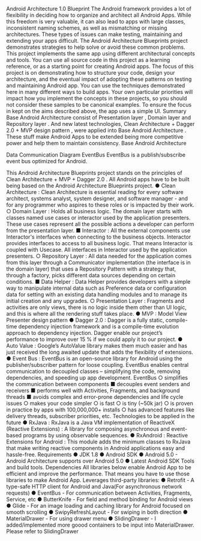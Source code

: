 Android Architecture 1.0 Blueprint
  The Android framework provides a lot of flexibility in deciding how to organize and architect all Android Apps. While this freedom is very valuable, it can also lead to apps with large classes, inconsistent naming schemes, as well as mismatching or missing architectures. These types of issues can make testing, maintaining and extending your apps difficult.
The Android Architecture Blueprints project demonstrates strategies to help solve or avoid these common problems. This project implements the same app using different architectural concepts and tools.
You can use all source code in this project as a learning reference, or as a starting point for creating Android apps. The focus of this project is on demonstrating how to structure your code, design your architecture, and the eventual impact of adopting these patterns on testing and maintaining Android app. You can use the techniques demonstrated here in many different ways to build apps. Your own particular priorities will impact how you implement the concepts in these projects, so you should not consider these samples to be canonical examples. To ensure the focus in kept on the aims described above, the app uses a simple UI.
 Summary
Base Android Architecture consist of  Presentation layer ,  Domain layer  and  Repository layer . And new latest technologies,  Clean Architecture  +  Dagger 2.0  +  MVP design pattern , were applied into  Base Android Architecture . These stuff make Android Apps to be extended being more competitive power and help them to maintain consistency.
Base Android Architecture
  
 Data Communication Diagram
 EventBus
EventBus is a publish/subscribe event bus optimized for Android.
 
 This Android Architecture Blueprints project stands on the principles of  Clean Architecture  +  MVP  + Dagger 2.0 . All Android apps have to be built being based on the Android Architecture Blueprints project.
● Clean Architecture  : Clean Architecture is essential reading for every software architect, systems analyst, system designer, and software manager - and for any programmer who aspires to these roles or is impacted by their work.
○ Domain Layer  : Holds all business logic. The domain layer starts with classes named use cases or interactor used by the application presenters. These use cases represent all the possible actions a developer can perform from the presentation layer.
■ Interactor : All the external components use Interactor's interfaces when connecting to the business objects. Interactor provides interfaces to access to all business logic. That means Interactor is coupled with Usecase. All interfaces in Interactor used by the application presenters.
○ Repository Layer  : All data needed for the application comes from this layer through a Communicator implementation (the interface is in the domain layer) that uses a Repository Pattern with a strategy that, through a factory, picks different data sources depending on certain conditions.
■ Data Helper : Data Helper provides developers with a simple way to manipulate internal data such as Preference data or configuration data for setting with an existing data handling modules and to manage its initial creation and any upgrades.
○ Presentation Layer  : Fragments and activities are only views, there is no logic inside them other than UI logic, and this is where all the rendering stuff takes place.
● MVP  : Model View Presenter design pattern
● Dagger 2.0  : Dagger is a fully static, compile-time dependency injection framework and is a
compile-time evolution approach to dependency injection. Dagger enable  our project’s
performance to improve over 15 %  if we could apply it to our project.
● Auto Value  : Google’s AutoValue library makes them much easier and has just received the
long awaited update that adds the flexibility of extensions.
● Event Bus  : EventBus is an open-source library for Android using the publisher/subscriber
pattern for loose coupling. EventBus enables central communication to decoupled classes – simplifying the code, removing dependencies, and speeding up app development.
EventBus
○ simplifies the communication between components
■ decouples event senders and receivers
■ performs well with Activities, Fragments, and background threads
■ avoids complex and error-prone dependencies and life cycle issues
○ makes your code simpler
○ is fast
○ is tiny (~50k jar)
○ is proven in practice by apps with 100,000,000+ installs
○ has advanced features like delivery threads, subscriber priorities, etc.
Technologies to be applied in the future
● RxJava  : RxJava is a Java VM implementation of ReactiveX (Reactive Extensions) : A library for composing asynchronous and event-based programs by using observable sequences.
● RxAndroid  : Reactive Extensions for Android : This module adds the minimum classes to RxJava that make writing reactive components in Android applications easy and hassle-free.
Requirements
● JDK 1.8
● Android SDK
● Android 5.0  -  Android Architecture  supports over Android 5.0
● Latest Android SDK Tools and build tools.
Dependencies
All libraries below enable Android App to be efficient and improve the performance. That means you have to use those libraries to make Android App.
Leverages third-party libraries:
● Retrofit  - A type-safe HTTP client for Android and Java(For asynchronous network requests)
● EventBus  - For communication between Activities, Fragments, Service, etc
● ButterKnife  - For field and method binding for Android views
● Glide  - For an image loading and caching library for Android focused on smooth scrolling
● SwipyRefreshLayout  - For swiping in both direction
● MaterialDrawer  - For using drawer menu
● SlidingDrawer  - I added/implemented more goood containers to be input into MaterialDrawer.
Please refer to  SlidingDrawer
